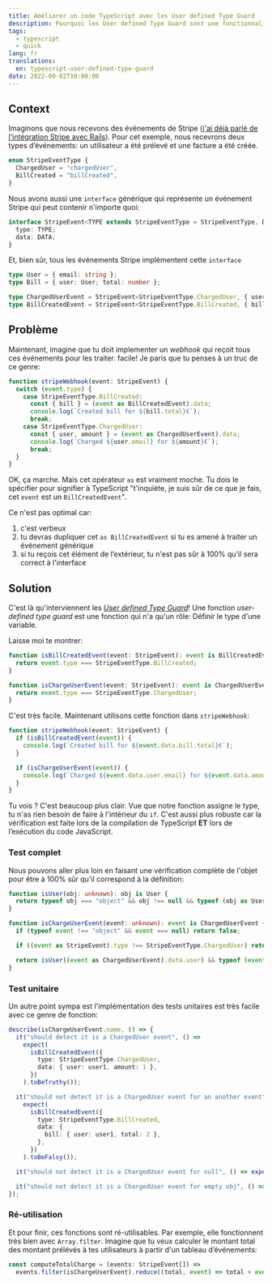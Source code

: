 ```yaml
---
title: Améliorer un code TypeScript avec les User defined Type Guard
description: Pourquoi les User defined Type Guard sont une fonctionnalité puissante de Typescript
tags:
  - typescript
  - quick
lang: fr
translations:
  en: typescript-user-defined-type-guard
date: 2022-09-02T10:00:00
---
```


## Context

Imaginons que nous recevons des événements de Stripe ([j'ai déjà parlé de l'intégration Stripe avec Rails](./2019-02-04-stripe.md)). Pour cet exemple, nous recevrons deux types d’événements: un utilisateur a été prélevé et une facture a été créée.

```ts
enum StripeEventType {
  ChargedUser = "chargedUser",
  BillCreated = "billCreated",
}
```

Nous avons aussi une `interface` générique qui représente un événement Stripe qui peut contenir n'importe quoi:

```ts
interface StripeEvent<TYPE extends StripeEventType = StripeEventType, DATA = any> {
  type: TYPE;
  data: DATA;
}
```

Et, bien sûr, tous les événements Stripe implémentent cette `interface`

```ts
type User = { email: string };
type Bill = { user: User; total: number };

type ChargedUserEvent = StripeEvent<StripeEventType.ChargedUser, { user: User; amount: number }>;
type BillCreatedEvent = StripeEvent<StripeEventType.BillCreated, { bill: Bill }>;
```

## Problème

Maintenant, imagine que tu doit implementer un _webhook_ qui reçoit tous ces événements pour les traiter. facile! Je paris que tu penses à un truc de ce genre:

```ts
function stripeWebhook(event: StripeEvent) {
  switch (event.type) {
    case StripeEventType.BillCreated:
      const { bill } = (event as BillCreatedEvent).data;
      console.log(`Created bill for ${bill.total}€`);
      break;
    case StripeEventType.ChargedUser:
      const { user, amount } = (event as ChargedUserEvent).data;
      console.log(`Charged ${user.email} for ${amount}€`);
      break;
  }
}
```

OK, ça marche. Mais cet opérateur `as` est vraiment moche. Tu dois le spécifier pour signifier à TypeScript "t'inquiète, je suis sûr de ce que je fais, cet `event` est un `BillCreatedEvent`".

Ce n'est pas optimal car:

1. c'est verbeux
2. tu devras dupliquer cet `as BillCreatedEvent` si tu es amené à traiter un événement générique
3. si tu reçois cet élément de l’extérieur, tu n'est pas sûr à 100% qu'il sera correct à l'interface

## Solution

C'est là qu'interviennent les [_User defined Type Guard_][ts-doc]! Une fonction _user-defined type guard_ est une fonction qui n'a qu'un rôle: Définir le type d'une variable.

Laisse moi te montrer:

```ts
function isBillCreatedEvent(event: StripeEvent): event is BillCreatedEvent {
  return event.type === StripeEventType.BillCreated;
}

function isChargeUserEvent(event: StripeEvent): event is ChargedUserEvent {
  return event.type === StripeEventType.ChargedUser;
}
```

C'est très facile. Maintenant utilisons cette fonction dans `stripeWebhook`:

```ts
function stripeWebhook(event: StripeEvent) {
  if (isBillCreatedEvent(event)) {
    console.log(`Created bill for ${event.data.bill.total}€`);
  }

  if (isChargeUserEvent(event)) {
    console.log(`Charged ${event.data.user.email} for ${event.data.amount}€`);
  }
}
```

Tu vois ? C'est beaucoup plus clair. Vue que notre fonction assigne le type, tu n'as rien besoin de faire à l'intérieur du `if`. C'est aussi plus robuste car la vérification est faite lors de la compilation de TypeScript **ET** lors de l’exécution du code JavaScript.

### Test complet

Nous pouvons aller plus loin en faisant une vérification complète de l'objet pour être à 100% sûr qu'il correspond à la définition:

```ts
function isUser(obj: unknown): obj is User {
  return typeof obj === "object" && obj !== null && typeof (obj as User).email === "string";
}

function isChargeUserEvent(event: unknown): event is ChargedUserEvent {
  if (typeof event !== "object" && event === null) return false;

  if ((event as StripeEvent).type !== StripeEventType.ChargedUser) return false;

  return isUser((event as ChargedUserEvent).data.user) && typeof (event as ChargedUserEvent).data.amount === "number";
}
```

### Test unitaire

Un autre point sympa est l'implémentation des tests unitaires est très facile avec ce genre de fonction:

```ts
describe(isChargeUserEvent.name, () => {
  it("should detect it is a ChargedUser event", () =>
    expect(
      isBillCreatedEvent({
        type: StripeEventType.ChargedUser,
        data: { user: user1, amount: 1 },
      })
    ).toBeTruthy());

  it("should not detect it is a ChargedUser event for an another event", () =>
    expect(
      isBillCreatedEvent({
        type: StripeEventType.BillCreated,
        data: {
          bill: { user: user1, total: 2 },
        },
      })
    ).toBeFalsy());

  it("should not detect it is a ChargedUser event for null", () => expect(isBillCreatedEvent(null)).toBeFalsy());

  it("should not detect it is a ChargedUser event for empty obj", () => expect(isBillCreatedEvent({})).toBeFalsy());
});
```

### Ré-utilisation

Et pour finir, ces fonctions sont ré-utilisables. Par exemple, elle fonctionnent très bien avec `Array.filter`. Imagine que tu veux calculer le montant total des montant prélévés à tes utilisateurs à partir d'un tableau d’événements:

```ts
const computeTotalCharge = (events: StripeEvent[]) =>
  events.filter(isChargeUserEvent).reduce((total, event) => total + event.data.amount, 0);
```

[ts-doc]: https://www.typescriptlang.org/docs/handbook/2/narrowing.html#using-type-predicates

